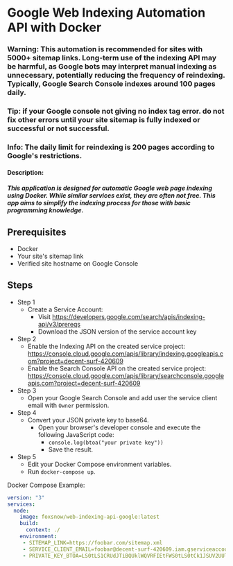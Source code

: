 # Google Web Indexing Automation API with Docker

### Warning: This automation is recommended for sites with 5000+ sitemap links. Long-term use of the indexing API may be harmful, as Google bots may interpret manual indexing as unnecessary, potentially reducing the frequency of reindexing. Typically, Google Search Console indexes around 100 pages daily.

### Tip: if your Google console not giving no index tag error. do not fix other errors until your site sitemap is fully indexed or successful or not successful.

### Info: The daily limit for reindexing is 200 pages according to Google's restrictions.

#### Description: 
##### This application is designed for automatic Google web page indexing using Docker. While similar services exist, they are often not free. This app aims to simplify the indexing process for those with basic programming knowledge.

## Prerequisites
- Docker
- Your site's sitemap link
- Verified site hostname on Google Console

## Steps

- Step 1
  - Create a Service Account:
    - Visit https://developers.google.com/search/apis/indexing-api/v3/prereqs
    - Download the JSON version of the service account key
- Step 2
  - Enable the Indexing API on the created service project: https://console.cloud.google.com/apis/library/indexing.googleapis.com?project=decent-surf-420609
  - Enable the Search Console API on the created service project: https://console.cloud.google.com/apis/library/searchconsole.googleapis.com?project=decent-surf-420609
- Step 3
  - Open your Google Search Console and add user the service client email with `Owner` permission.
- Step 4
  - Convert your JSON private key to base64.
    - Open your browser's developer console and execute the following JavaScript code:
      - `console.log(btoa("your private key"))`
      - Save the result.
- Step 5 
  - Edit your Docker Compose environment variables.
  - Run `docker-compose up`.

Docker Compose Example:
```yaml
version: "3"
services:
  node:
    image: foxsnow/web-indexing-api-google:latest 
    build: 
      context: ./
    environment:
     - SITEMAP_LINK=https://foobar.com/sitemap.xml
     - SERVICE_CLIENT_EMAIL=foobar@decent-surf-420609.iam.gserviceaccount.com
     - PRIVATE_KEY_BTOA=LS0tLS1CRUdJTiBQUklWQVRFIEtFWS0tLS0tCk1JSUV2UUlCQURBTk...
